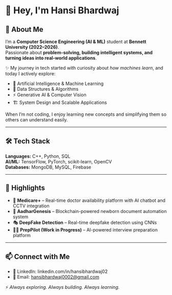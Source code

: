 # 👋 Hey, I'm Hansi Bhardwaj  

## 🌟 About Me  
I’m a **Computer Science Engineering (AI & ML)** student at **Bennett University (2022–2026)**.  
Passionate about **problem-solving, building intelligent systems, and turning ideas into real-world applications**.  

✨ My journey in tech started with curiosity about *how machines learn*, and today I actively explore:  
- 🤖 Artificial Intelligence & Machine Learning  
- 🧩 Data Structures & Algorithms  
- ⚡ Generative AI & Computer Vision   
- 🏗️ System Design and Scalable Applications  

When I’m not coding, I enjoy learning new concepts and simplifying them so others can understand easily.  

---

## 🛠️ Tech Stack  
**Languages:** C++, Python, SQL  
**AI/ML:** TensorFlow, PyTorch, scikit-learn, OpenCV   
**Databases:** MongoDB, MySQL, Firebase  


---

## 🚀 Highlights  
- 🏥 **Medicare+** – Real-time doctor availability platform with AI chatbot and CCTV integration  
- 🔗 **AadharGenesis** – Blockchain-powered newborn document automation system  
- 🎭 **DeepFake Detection** – Real-time deepfake detection using CNNs  
- 🧑‍💼 **PrepPilot (Work in Progress)** – AI-powered interview preparation platform  

---

## 📫 Connect with Me    
- 💼 LinkedIn: linkedin.com/in/hansibhardwaj02 
- 📧 Email: hansibhardwaj0002@gmail.com

⚡ *Always exploring. Always building. Always learning.*  


<!--
**hansi0002/hansi0002** is a ✨ _special_ ✨ repository because its `README.md` (this file) appears on your GitHub profile.

Here are some ideas to get you started:

- 🔭 I’m currently working on ...
- 🌱 I’m currently learning ...
- 👯 I’m looking to collaborate on ...
- 🤔 I’m looking for help with ...
- 💬 Ask me about ...
- 📫 How to reach me: ...
- 😄 Pronouns: ...
- ⚡ Fun fact: ...
-->
